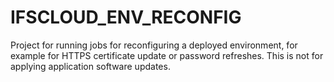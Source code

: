 # IFSCLOUD_ENV_RECONFIG

Project for running jobs for reconfiguring a deployed environment, for example for HTTPS certificate update or password refreshes. This is not for applying application software updates.